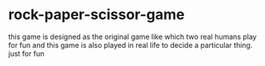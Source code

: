 # rock-paper-scissor-game
this game is designed as the original game like which two real humans play for fun and this game is also played in real life to decide a particular thing. just for fun 
